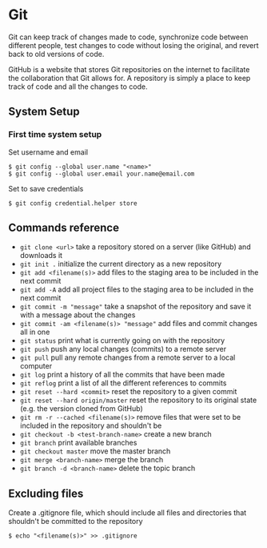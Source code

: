 # Git

Git can keep track of changes made to code, synchronize code between different people, test changes to code without losing the original, and revert back to old versions of code.

GitHub is a website that stores Git repositories on the internet to facilitate the collaboration that Git allows for. A repository is simply a place to keep track of code and all the changes to code.

## System Setup

### First time system setup
Set username and email
```Shell
$ git config --global user.name "<name>"
$ git config --global user.email your.name@email.com
```

Set to save credentials
```Shell
$ git config credential.helper store
```

## Commands reference

* `git clone <url>` take a repository stored on a server (like GitHub) and downloads it
* `git init .` initialize the current directory as a new repository
* `git add <filename(s)>` add files to the staging area to be included in the next commit
* `git add -A` add all project files to the staging area to be included in the next commit
* `git commit -m "message"` take a snapshot of the repository and save it with a message about the changes
* `git commit -am <filename(s)> "message"` add files and commit changes all in one
* `git status` print what is currently going on with the repository
* `git push` push any local changes (commits) to a remote server
* `git pull` pull any remote changes from a remote server to a local computer
* `git log` print a history of all the commits that have been made
* `git reflog` print a list of all the different references to commits
* `git reset --hard <commit>` reset the repository to a given commit
* `git reset --hard origin/master` reset the repository to its original state (e.g. the version cloned from GitHub)
* `git rm -r --cached <filename(s)>` remove files that were set to be included in the repository and shouldn't be
* `git checkout -b <test-branch-name>` create a new branch
* `git branch` print available branches
* `git checkout master` move the master branch
* `git merge <branch-name>` merge the branch
* `git branch -d <branch-name>` delete the topic branch

## Excluding files
Create a .gitignore file, which should include all files and directories that shouldn't be committed to the repository
```shell
$ echo "<filename(s)>" >> .gitignore
```
